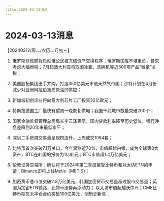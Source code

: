 ```yaml
---
title:2024-03-13消息
---
```

# 2024-03-13消息
【20240312/周二/农历二月初三】
1. 俄罗斯财政部将启动俄公民被冻结资产交换程序；俄罗斯国库不堪重负，普京考虑大幅增税；7月起澳大利亚将取消冰箱、洗碗机等近500项产品“微量”关税；

2. 美国殷拓集团出手并购，打造350亿美元市值天然气帝国；沙特计划在4月份减少对亚洲阿拉伯重质原油的供应；

3. 新加坡初创企业将向意大利芯片工厂投资32亿欧元；

4. 特斯拉德国工厂最快有望周一晚恢复供电；我国千兆城市数量突破200个；

5. 国家金融监督管理总局局长李云泽表示，国内贷款利率降至历史低位，银行净息差降到20年来最低水平；

6. 深圳二手房周交易量呈现四连升，上周成交1094套；

7. 比特币首次突破7.1万关口，今年累涨近70%，市值超越白银，成为全球第8大资产，BTC在韩国的报价为1亿韩元；BTC市值超1.4万亿美元；

8. 伦敦证券交易所：确认将于2024年第二季度接受比特币和以太坊ETN的申请；Binance即将上线Metis（METIS）；

9. 加密货币总市值突破2.8万亿美元，韩国加密货币交易量超过股市交易量；英国为加密ETN铺路，比特币涨势再添动力；
以太坊市值超越沃尔玛；CME比特币期货未平仓合约突破100亿美元，创历史新高；